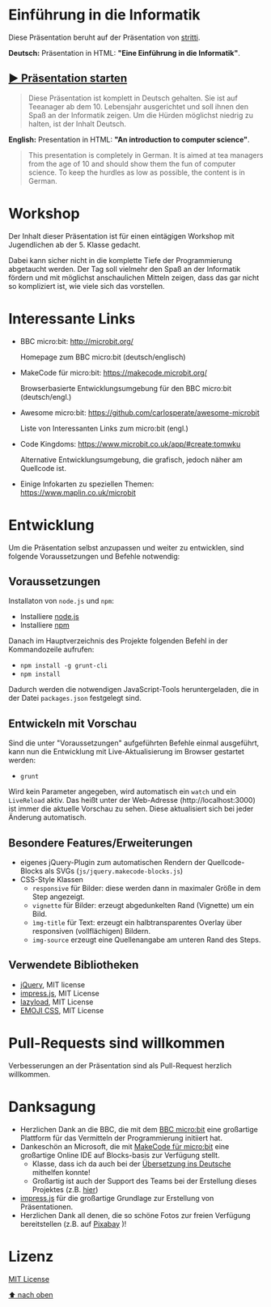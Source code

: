 # Einführung in die Informatik

Diese Präsentation beruht auf der Präsentation von [stritti](https://github.com/stritti/girlsday-einfuehrung-informatik/blob/master/README.md).

**Deutsch:** Präsentation in HTML: **"Eine Einführung in die Informatik"**.

## [▶ Präsentation starten](https://clemenstyp.github.io/GirlsDay-MicroBit/einfuehrung-in-die-informatik/src/start.html)


> Diese Präsentation ist komplett in Deutsch gehalten. Sie ist auf Teeanager ab dem 10. Lebensjahr ausgerichtet und soll ihnen den Spaß an der Informatik zeigen. Um die Hürden möglichst niedrig zu halten, ist der Inhalt Deutsch.

 **English:** Presentation in HTML: **"An introduction to computer science"**.

 > This presentation is completely in German. It is aimed at tea managers from the age of 10 and should show them the fun of computer science. To keep the hurdles as low as possible, the content is in German.

# Workshop

Der Inhalt dieser Präsentation ist für einen eintägigen Workshop mit Jugendlichen ab der 5. Klasse gedacht.

Dabei kann sicher nicht in die komplette Tiefe der Programmierung abgetaucht werden. Der Tag soll vielmehr den
Spaß an der Informatik fördern und mit möglichst anschaulichen Mitteln zeigen, dass das gar nicht so
kompliziert ist, wie viele sich das vorstellen.

# Interessante Links

* BBC micro:bit: http://microbit.org/

  Homepage zum BBC micro:bit (deutsch/englisch)

* MakeCode für micro:bit: https://makecode.microbit.org/

  Browserbasierte Entwicklungsumgebung für den BBC micro:bit (deutsch/engl.)

* Awesome micro:bit: https://github.com/carlosperate/awesome-microbit

  Liste von Interessanten Links zum micro:bit (engl.)

* Code Kingdoms: https://www.microbit.co.uk/app/#create:tomwku

  Alternative Entwicklungsumgebung, die grafisch, jedoch näher am Quellcode ist.

* Einige Infokarten zu speziellen Themen: https://www.maplin.co.uk/microbit

# Entwicklung

Um die Präsentation selbst anzupassen und weiter zu entwicklen, sind folgende Voraussetzungen und Befehle notwendig:

## Voraussetzungen

Installaton von `node.js` und `npm`:

* Installiere [node.js](https://nodejs.org/de/)
* Installiere [npm](https://www.npmjs.com/get-npm)

Danach im Hauptverzeichnis des Projekte folgenden Befehl in der Kommandozeile aufrufen:

* `npm install -g grunt-cli`
* `npm install`


Dadurch werden die notwendigen JavaScript-Tools heruntergeladen, die in der Datei `packages.json` festgelegt sind.

## Entwickeln mit Vorschau

Sind die unter "Voraussetzungen" aufgeführten Befehle einmal ausgeführt, kann nun die Entwicklung mit Live-Aktualisierung im Browser gestartet werden:

* `grunt`

Wird kein Parameter angegeben, wird automatisch ein `watch` und ein `LiveReload` aktiv. Das heißt unter der Web-Adresse (http://localhost:3000) ist immer die aktuelle Vorschau zu sehen. Diese aktualisiert sich bei jeder Änderung automatisch.

## Besondere Features/Erweiterungen

* eigenes jQuery-Plugin zum automatischen Rendern der Quellcode-Blocks als SVGs (`js/jquery.makecode-blocks.js`)
* CSS-Style Klassen
	* `responsive` für Bilder: diese werden dann in maximaler Größe in dem Step angezeigt.
	* `vignette` für Bilder: erzeugt abgedunkelten Rand (Vignette) um ein Bild.
	* `ìmg-title` für Text: erzeugt ein halbtransparentes Overlay über responsiven (vollflächigen) Bildern.
	* `img-source` erzeugt eine Quellenangabe am unteren Rand des Steps.

## Verwendete Bibliotheken

* [jQuery](https://jquery.com/), MIT license
* [impress.js](https://github.com/bartaz/impress.js), MIT License
* [lazyload](https://github.com/tuupola/jquery_lazyload), MIT License
* [EMOJI CSS](https://afeld.github.io/emoji-css/), MIT License

# Pull-Requests sind willkommen

Verbesserungen an der Präsentation sind als Pull-Request herzlich willkommen.

# Danksagung

* Herzlichen Dank an die BBC, die mit dem [BBC micro:bit](http://microbit.org/) eine großartige Plattform für das Vermitteln der Programmierung initiiert hat.
* Dankeschön an Microsoft, die mit [MakeCode für micro:bit](https://makecode.microbit.org/) eine großartige Online IDE auf Blocks-basis zur Verfügung stellt.
  * Klasse, dass ich da auch bei der [Übersetzung ins Deutsche](https://makecode.com/translate) mithelfen konnte!
  * Großartig ist auch der Support des Teams bei der Erstellung dieses Projektes (z.B. [hier](https://github.com/Microsoft/pxt-microbit/issues/623))
* [impress.js](http://github.com/bartaz/impress.js) für die großartige Grundlage zur Erstellung von Präsentationen.
* Herzlichen Dank all denen, die so schöne Fotos zur freien Verfügung bereitstellen (z.B. auf [Pixabay](https://pixabay.com) )!

# Lizenz

[MIT License](LICENSE)

[⬆ nach oben](#einführung-in-die-informatik)
